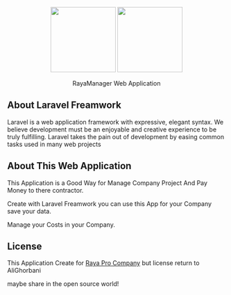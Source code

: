 <p align="center">
    <img src="http://www.rayapro.ir/public/img/logo/rayapro-dark.png" width="150">
    <img src="https://laravel.com/img/logotype.min.svg" width="150">
</p>

<p align="center">
RayaManager Web Application
</p>
        


## About Laravel Freamwork
<p align="left">
Laravel is a web application framework with expressive, elegant syntax. We believe development must be an enjoyable and creative            experience to be truly fulfilling. Laravel takes the pain out of development by easing common tasks used in many web projects
</p>

## About This  Web Application
This Application is a Good Way for Manage Company Project And Pay Money to there contractor.


Create with Laravel Freamwork you can use this App for your Company save your data.

Manage your Costs in your Company.


## License

This Application Create for [Raya Pro Company](http://www.rayapro.ir) but license return to AliGhorbani

maybe share in the open source world!
